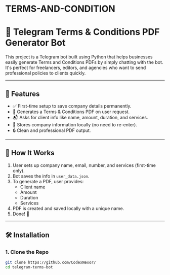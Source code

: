 # TERMS-AND-CONDITION

# 🤖 Telegram Terms & Conditions PDF Generator Bot

This project is a Telegram bot built using Python that helps businesses easily generate Terms and Conditions PDFs by simply chatting with the bot. It's perfect for freelancers, editors, and agencies who want to send professional policies to clients quickly.

---

## 🚀 Features

- ✅ First-time setup to save company details permanently.
- 📄 Generates a Terms & Conditions PDF on user request.
- 📬 Asks for client info like name, amount, duration, and services.
- 💾 Stores company information locally (no need to re-enter).
- 🔒 Clean and professional PDF output.

---

## 🧠 How It Works

1. User sets up company name, email, number, and services (first-time only).
2. Bot saves the info in `user_data.json`.
3. To generate a PDF, user provides:
   - Client name
   - Amount
   - Duration
   - Services
4. PDF is created and saved locally with a unique name.
5. Done! 🎉

---

## 🛠️ Installation

### 1. Clone the Repo
```bash
git clone https://github.com/CodexNexor/
cd telegram-terms-bot
